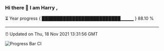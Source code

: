 ### Hi there 👋 I am Harry , 

⏳ Year progress { ██████████████████████████▁▁▁▁ } 88.10 %

---

⏰ Updated on Thu, 18 Nov 2021 13:31:56 GMT

![Progress Bar CI](https://github.com/duykhang68/duykhang68/workflows/Progress%20Bar%20CI/badge.svg)
